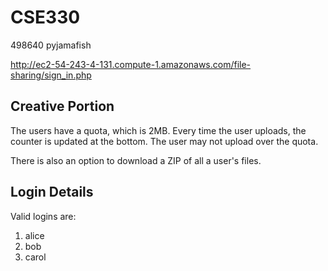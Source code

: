 # CSE330
498640
pyjamafish

http://ec2-54-243-4-131.compute-1.amazonaws.com/file-sharing/sign_in.php

## Creative Portion
The users have a quota, which is 2MB.
Every time the user uploads, the counter is updated at the bottom.
The user may not upload over the quota.

There is also an option to download a ZIP of all a user's files.

## Login Details
Valid logins are:
1. alice
2. bob
3. carol
